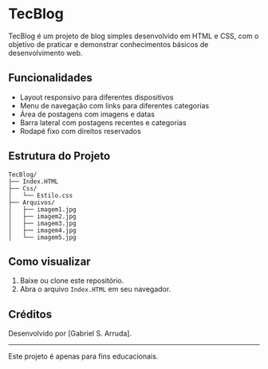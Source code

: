 # TecBlog

TecBlog é um projeto de blog simples desenvolvido em HTML e CSS, com o objetivo de praticar e demonstrar conhecimentos básicos de desenvolvimento web.

## Funcionalidades
- Layout responsivo para diferentes dispositivos
- Menu de navegação com links para diferentes categorias
- Área de postagens com imagens e datas
- Barra lateral com postagens recentes e categorias
- Rodapé fixo com direitos reservados

## Estrutura do Projeto
```
TecBlog/
├── Index.HTML
├── Css/
│   └── Estilo.css
├── Arquivos/
│   ├── imagem1.jpg
│   ├── imagem2.jpg
│   ├── imagem3.jpg
│   ├── imagem4.jpg
│   └── imagem5.jpg
```

## Como visualizar
1. Baixe ou clone este repositório.
2. Abra o arquivo `Index.HTML` em seu navegador.

## Créditos
Desenvolvido por [Gabriel S. Arruda].

---
Este projeto é apenas para fins educacionais.
